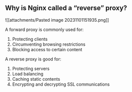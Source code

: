 ## Why is Nginx called a “reverse” proxy?

![[attachments/Pasted image 20231101151935.png]]

A forward proxy is commonly used for:
1. Protecting clients
2. Circumventing browsing restrictions
3. Blocking access to certain content

A reverse proxy is good for:
1. Protecting servers
2. Load balancing
3. Caching static contents
4. Encrypting and decrypting SSL communications
